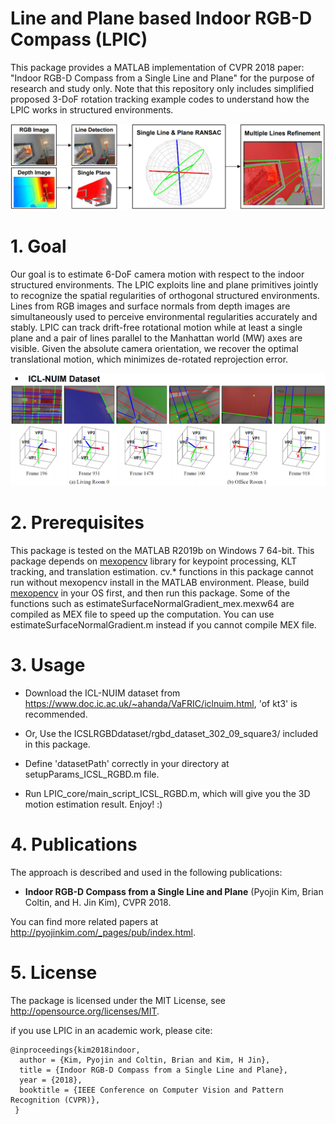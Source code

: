# Line and Plane based Indoor RGB-D Compass (LPIC)
This package provides a MATLAB implementation of CVPR 2018 paper: "Indoor RGB-D Compass from a Single Line and Plane" for the purpose of research and study only.
Note that this repository only includes simplified proposed 3-DoF rotation tracking example codes to understand how the LPIC works in structured environments.

![LPIC](https://github.com/PyojinKim/LPIC/blob/master/overview.png)


# 1. Goal
Our goal is to estimate 6-DoF camera motion with respect to the indoor structured environments.
The LPIC exploits line and plane primitives jointly to recognize the spatial regularities of orthogonal structured environments.
Lines from RGB images and surface normals from depth images are simultaneously used to perceive environmental regularities accurately and stably.
LPIC can track drift-free rotational motion while at least a single plane and a pair of lines parallel to the Manhattan world (MW) axes are visible. 
Given the absolute camera orientation, we recover the optimal translational motion, which minimizes de-rotated reprojection error.

![LPIC](https://github.com/PyojinKim/LPIC/blob/master/result.png)


# 2. Prerequisites
This package is tested on the MATLAB R2019b on Windows 7 64-bit.
This package depends on [mexopencv](https://github.com/kyamagu/mexopencv) library for keypoint processing, KLT tracking, and translation estimation.
cv.* functions in this package cannot run without mexopencv install in the MATLAB environment.
Please, build [mexopencv](https://github.com/kyamagu/mexopencv) in your OS first, and then run this package.
Some of the functions such as estimateSurfaceNormalGradient_mex.mexw64 are compiled as MEX file to speed up the computation.
You can use estimateSurfaceNormalGradient.m instead if you cannot compile MEX file.


# 3. Usage
* Download the ICL-NUIM dataset from https://www.doc.ic.ac.uk/~ahanda/VaFRIC/iclnuim.html, 'of kt3' is recommended.

* Or, Use the ICSLRGBDdataset/rgbd_dataset_302_09_square3/ included in this package.

* Define 'datasetPath' correctly in your directory at setupParams_ICSL_RGBD.m file.

* Run LPIC_core/main_script_ICSL_RGBD.m, which will give you the 3D motion estimation result. Enjoy! :)


# 4. Publications
The approach is described and used in the following publications:

* **Indoor RGB-D Compass from a Single Line and Plane** (Pyojin Kim, Brian Coltin, and H. Jin Kim), CVPR 2018.

You can find more related papers at http://pyojinkim.com/_pages/pub/index.html.


# 5. License
The package is licensed under the MIT License, see http://opensource.org/licenses/MIT.

if you use LPIC in an academic work, please cite:

    @inproceedings{kim2018indoor,
      author = {Kim, Pyojin and Coltin, Brian and Kim, H Jin},
      title = {Indoor RGB-D Compass from a Single Line and Plane},
      year = {2018},
      booktitle = {IEEE Conference on Computer Vision and Pattern Recognition (CVPR)},
     }

